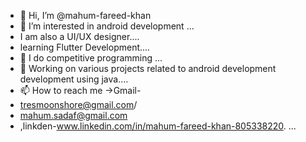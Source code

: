 - 👋 Hi, I’m @mahum-fareed-khan
- 👀 I’m interested in android development ...
- I am also a UI/UX designer....
- learning Flutter Development....
- 🌱 I do competitive programming  ...
- 💞️ Working on various projects related to android development development using java....
- 📫 How to reach me ->Gmail-
- tresmoonshore@gmail.com/
- mahum.sadaf@gmail.com 
- ,linkden-www.linkedin.com/in/mahum-fareed-khan-805338220. ...

<!---
mahum-fareed-khan/mahum-fareed-khan is a ✨ special ✨ repository because its `README.md` (this file) appears on your GitHub profile.
You can click the Preview link to take a look at your changes.
--->

